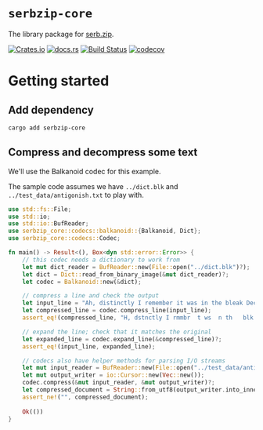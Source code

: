 `serbzip-core`
===
The library package for [serb.zip](https://https://github.com/ekoutanov/serbzip).

[![Crates.io](https://img.shields.io/crates/v/serbzip_core?style=flat-square&logo=rust)](https://crates.io/crates/serbzip-core)
[![docs.rs](https://img.shields.io/badge/docs.rs-serbzip_core-blue?style=flat-square&logo=docs.rs)](https://docs.rs/serbzip-core)
[![Build Status](https://img.shields.io/github/workflow/status/ekoutanov/serbzip/Cargo%20build?style=flat-square&logo=github)](https://github.com/ekoutanov/serbzip/actions/workflows/master.yml)
[![codecov](https://img.shields.io/codecov/c/github/ekoutanov/serbzip/master?style=flat-square&logo=codecov)](https://codecov.io/gh/ekoutanov/serbzip)

# Getting started
## Add dependency
```sh
cargo add serbzip-core
```

## Compress and decompress some text
We'll use the Balkanoid codec for this example.

The sample code assumes we have `../dict.blk` and `../test_data/antigonish.txt` to play with.

```rust
use std::fs::File;
use std::io;
use std::io::BufReader;
use serbzip_core::codecs::balkanoid::{Balkanoid, Dict};
use serbzip_core::codecs::Codec;

fn main() -> Result<(), Box<dyn std::error::Error>> {
    // this codec needs a dictionary to work from
    let mut dict_reader = BufReader::new(File::open("../dict.blk")?);
    let dict = Dict::read_from_binary_image(&mut dict_reader)?;
    let codec = Balkanoid::new(&dict);

    // compress a line and check the output
    let input_line = "Ah, distinctly I remember it was in the bleak December";
    let compressed_line = codec.compress_line(input_line);
    assert_eq!(compressed_line, "H, dstnctly I rmmbr  t ws  n th   blk Dcmbr");

    // expand the line; check that it matches the original
    let expanded_line = codec.expand_line(&compressed_line)?;
    assert_eq!(input_line, expanded_line);

    // codecs also have helper methods for parsing I/O streams
    let mut input_reader = BufReader::new(File::open("../test_data/antigonish.txt")?);
    let mut output_writer = io::Cursor::new(Vec::new());
    codec.compress(&mut input_reader, &mut output_writer)?;
    let compressed_document = String::from_utf8(output_writer.into_inner())?;
    assert_ne!("", compressed_document);
    
    Ok(())
}
```